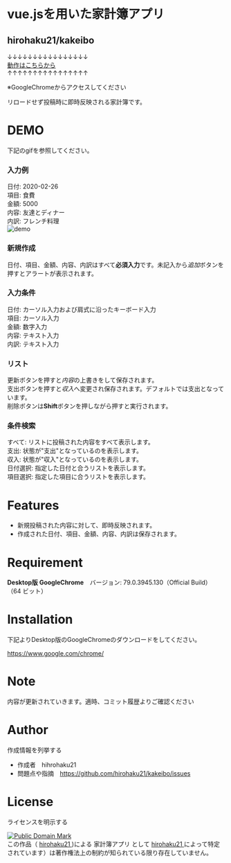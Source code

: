 # vue.jsを用いた家計簿アプリ

## hirohaku21/kakeibo
↓↓↓↓↓↓↓↓↓↓↓↓↓↓↓↓  
[動作はこちらから](https://hirohaku21.github.io/kakeibo/)  
↑↑↑↑↑↑↑↑↑↑↑↑↑↑↑↑  

※GoogleChromeからアクセスしてください  

リロードせず投稿時に即時反映される家計簿です。  


# DEMO

下記のgifを参照してください。
### 入力例
日付: 2020-02-26  
項目: 食費  
金額: 5000  
内容: 友達とディナー  
内訳: フレンチ料理  
![demo](https://raw.githubusercontent.com/wiki/hirohaku21/kakeibo/demo.gif)


### 新規作成  
日付、項目、金額、内容、内訳はすべて**必須入力**です。未記入から*追加*ボタンを押すとアラートが表示されます。  
### 入力条件  
日付: カーソル入力および肩式に沿ったキーボード入力  
項目: カーソル入力  
金額: 数字入力  
内容: テキスト入力  
内訳: テキスト入力  
### リスト
更新ボタンを押すと*内容*の上書きをして保存されます。  
支出ボタンを押すと*収入*へ変更され保存されます。デフォルトでは支出となっています。  
削除ボタンは**Shift**ボタンを押しながら押すと実行されます。  
### 条件検索
すべて: リストに投稿された内容をすべて表示します。  
支出: 状態が"支出"となっているのを表示します。  
収入: 状態が"収入"となっているのを表示します。  
日付選択: 指定した日付と合うリストを表示します。  
項目選択: 指定した項目に合うリストを表示します。  


# Features

- 新規投稿された内容に対して、即時反映されます。
- 作成された日付、項目、金額、内容、内訳は保存されます。

# Requirement

**Desktop版 GoogleChrome**　バージョン: 79.0.3945.130（Official Build） （64 ビット）

# Installation

下記よりDesktop版のGoogleChromeのダウンロードをしてください。  

https://www.google.com/chrome/


# Note

内容が更新されていきます。適時、コミット履歴よりご確認ください

# Author

作成情報を列挙する

- 作成者　hihrohaku21
- 問題点や指摘　https://github.com/hirohaku21/kakeibo/issues  


# License
ライセンスを明示する

<p xmlns:dct="http://purl.org/dc/terms/">
  <a rel="license" href="http://creativecommons.org/publicdomain/mark/1.0/">
    <img src="https://licensebuttons.net/p/mark/1.0/88x31.png"
    style="border-style: none;" alt="Public Domain Mark" />
  </a>
  <br />
  この作品（
  <a href="https://github.com/hirohaku21" rel="dct:creator">
    <span property="dct:title">
      hirohaku21
    </span>
  </a>
  )による
  <span property="dct:title">
    家計簿アプリ
  </span>
  として 
  <a href="mailto:tide687272@yahoo.co.jp">
  <span resource="[_:publisher]" rel="dct:publisher">
    <span property="dct:title">
      hirohaku21
    </span>
  </span>
  </a>
  によって特定されています）は著作権法上の制約が知られている限り存在していません。
</p>
